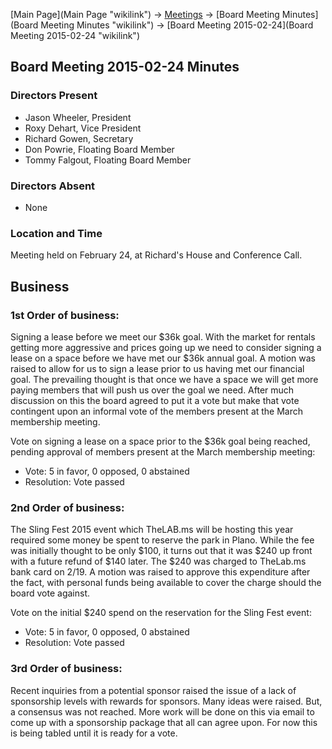 [Main Page](Main Page "wikilink") -\> [Meetings](Meetings "wikilink")
-\> [Board Meeting Minutes](Board Meeting Minutes "wikilink") -\> [Board
Meeting 2015-02-24](Board Meeting 2015-02-24 "wikilink")

Board Meeting 2015-02-24 Minutes
--------------------------------

### Directors Present

-   Jason Wheeler, President
-   Roxy Dehart, Vice President
-   Richard Gowen, Secretary
-   Don Powrie, Floating Board Member
-   Tommy Falgout, Floating Board Member

### Directors Absent

-   None

### Location and Time

Meeting held on February 24, at Richard's House and Conference Call.

Business
--------

### 1st Order of business:

Signing a lease before we meet our \$36k goal. With the market for
rentals getting more aggressive and prices going up we need to consider
signing a lease on a space before we have met our \$36k annual goal. A
motion was raised to allow for us to sign a lease prior to us having met
our financial goal. The prevailing thought is that once we have a space
we will get more paying members that will push us over the goal we need.
After much discussion on this the board agreed to put it a vote but make
that vote contingent upon an informal vote of the members present at the
March membership meeting.

Vote on signing a lease on a space prior to the \$36k goal being
reached, pending approval of members present at the March membership
meeting:

-   Vote: 5 in favor, 0 opposed, 0 abstained
-   Resolution: Vote passed

### 2nd Order of business:

The Sling Fest 2015 event which TheLAB.ms will be hosting this year
required some money be spent to reserve the park in Plano. While the fee
was initially thought to be only \$100, it turns out that it was \$240
up front with a future refund of \$140 later. The \$240 was charged to
TheLab.ms bank card on 2/19. A motion was raised to approve this
expenditure after the fact, with personal funds being available to cover
the charge should the board vote against.

Vote on the initial \$240 spend on the reservation for the Sling Fest
event:

-   Vote: 5 in favor, 0 opposed, 0 abstained
-   Resolution: Vote passed

### 3rd Order of business:

Recent inquiries from a potential sponsor raised the issue of a lack of
sponsorship levels with rewards for sponsors. Many ideas were raised.
But, a consensus was not reached. More work will be done on this via
email to come up with a sponsorship package that all can agree upon. For
now this is being tabled until it is ready for a vote.
